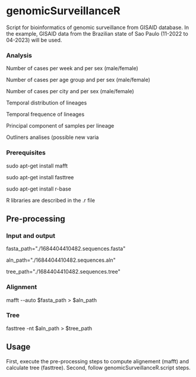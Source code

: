 <!-- GETTING STARTED -->
# genomicSurveillanceR 
Script for bioinformatics of genomic surveillance from GISAID database. In the example, GISAID data from the Brazilian state of Sao Paulo (11-2022 to 04-2023) will be used.

###  Analysis
Number of cases per week and per sex (male/female) 

Number of cases per age group and per sex (male/female)

Number of cases per city and per sex (male/female)

Temporal distribution of lineages

Temporal frequence of lineages

Principal component of samples per lineage

Outliners analises (possible new varia

### Prerequisites
sudo apt-get install mafft

sudo apt-get install fasttree

sudo apt-get install r-base

R libraries are described in the .r file

## Pre-processing
### Input and output
fasta_path="./1684404410482.sequences.fasta"

aln_path="./1684404410482.sequences.aln"

tree_path="./1684404410482.sequences.tree"

### Alignment
mafft --auto $fasta_path > $aln_path

### Tree
fasttree -nt $aln_path > $tree_path

## Usage
First, execute the pre-processing steps to compute alignement (mafft) and calculate tree (fasttree). Second, follow genomicSurveillanceR.script steps.

